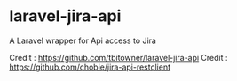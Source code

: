 # laravel-jira-api

A Laravel wrapper for Api access to Jira

Credit : https://github.com/tbitowner/laravel-jira-api
Credit : https://github.com/chobie/jira-api-restclient
